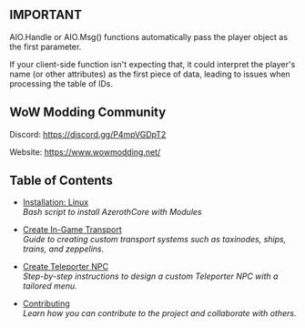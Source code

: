 ## IMPORTANT
AIO.Handle or AIO.Msg() functions automatically pass the player object as the first parameter. 

If your client-side function isn't expecting that, it could interpret the player's name (or other attributes) 
as the first piece of data, leading to issues when processing the table of IDs.


## WoW Modding Community
Discord: https://discord.gg/P4mpVGDpT2

Website: https://www.wowmodding.net/


## Table of Contents

- [Installation: Linux](tutorials/_linux_installation/ReadMe.md)  
  *Bash script to install AzerothCore with Modules*

- [Create In-Game Transport](tutorials/create_transport/ReadMe.md)  
  *Guide to creating custom transport systems such as taxinodes, ships, trains, and zeppelins.*

- [Create Teleporter NPC](tutorials/create_teleporter_npc/ReadMe.md)  
  *Step-by-step instructions to design a custom Teleporter NPC with a tailored menu.*

- [Contributing](tutorials/contributing/ReadMe.md)  
  *Learn how you can contribute to the project and collaborate with others.*


